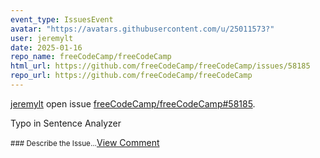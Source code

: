 ```yaml
---
event_type: IssuesEvent
avatar: "https://avatars.githubusercontent.com/u/25011573?"
user: jeremylt
date: 2025-01-16
repo_name: freeCodeCamp/freeCodeCamp
html_url: https://github.com/freeCodeCamp/freeCodeCamp/issues/58185
repo_url: https://github.com/freeCodeCamp/freeCodeCamp
---
```


<a href='https://github.com/jeremylt' target='_blank'>jeremylt</a> open issue <a href='https://github.com/freeCodeCamp/freeCodeCamp/issues/58185' target='_blank'>freeCodeCamp/freeCodeCamp#58185</a>.

<p>Typo in Sentence Analyzer</p><small>### Describe the Issue...</small><a href='https://github.com/freeCodeCamp/freeCodeCamp/issues/58185' target='_blank'>View Comment</a>